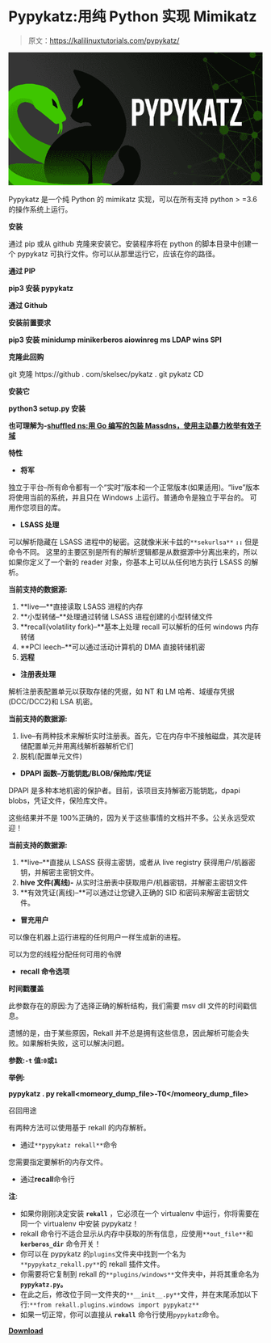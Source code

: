 # Pypykatz:用纯 Python 实现 Mimikatz

> 原文：<https://kalilinuxtutorials.com/pypykatz/>

[![Pypykatz : Mimikatz Implementation In Pure Python](img//8d22ace98a1ea6bb9a03d8c125577e8a.png "Pypykatz : Mimikatz Implementation In Pure Python")](https://1.bp.blogspot.com/-GlrAxeHy_BQ/XnRbXV1xNDI/AAAAAAAAFkQ/lpHjT02dHyoawqNmDk1Kb8BCGpEvNmnZACLcBGAsYHQ/s1600/pypykatz.png)

Pypykatz 是一个纯 Python 的 mimikatz 实现，可以在所有支持 python > =3.6 的操作系统上运行。

**安装**

通过 pip 或从 github 克隆来安装它。安装程序将在 python 的脚本目录中创建一个 pypykatz 可执行文件。你可以从那里运行它，应该在你的路径。

**通过 PIP**

**pip3 安装 pypykatz**

**通过 Github**

**安装前置要求**

**pip3 安装 minidump minikerberos aiowinreg ms LDAP wins SPI**

**克隆此回购**

git 克隆 https://github . com/skelsec/pykatz . git
pykatz CD

**安装它**

**python3 setup.py 安装**

**也可理解为-[shuffled ns:用 Go 编写的包装 Massdns，使用主动暴力枚举有效子域](https://kalilinuxtutorials.com/shuffledns/)**

**特性**

*   **将军**

独立于平台–所有命令都有一个“实时”版本和一个正常版本(如果适用)。“live”版本将使用当前的系统，并且只在 Windows 上运行。普通命令是独立于平台的。
可用作您项目的库。

*   **LSASS 处理**

可以解析隐藏在 LSASS 进程中的秘密。这就像米米卡兹的`**sekurlsa**` **`::`** 但是命令不同。
这里的主要区别是所有的解析逻辑都是从数据源中分离出来的，所以如果你定义了一个新的 reader 对象，你基本上可以从任何地方执行 LSASS 的解析。

**当前支持的数据源:**

1.  **live—**直接读取 LSASS 进程的内存
2.  **小型转储–**处理通过转储 LSASS 进程创建的小型转储文件
3.  **recall(volatility fork)–**基本上处理 recall 可以解析的任何 windows 内存转储
4.  **PCI leech–**可以通过活动计算机的 DMA 直接转储机密
5.  **远程**

*   **注册表处理**

解析注册表配置单元以获取存储的凭据，如 NT 和 LM 哈希、域缓存凭据(DCC/DCC2)和 LSA 机密。

**当前支持的数据源:**

1.  live–有两种技术来解析实时注册表。首先，它在内存中不接触磁盘，其次是转储配置单元并用离线解析器解析它们
2.  脱机(配置单元文件)

*   **DPAPI 函数–万能钥匙/BLOB/保险库/凭证**

DPAPI 是多种本地机密的保护者。目前，该项目支持解密万能钥匙，dpapi blobs，凭证文件，保险库文件。

这些结果并不是 100%正确的，因为关于这些事情的文档并不多。公关永远受欢迎！

**当前支持的数据源:**

1.  **live–**直接从 LSASS 获得主密钥，或者从 live registry 获得用户/机器密钥，并解密主密钥文件。
2.  **hive 文件(离线)-** 从实时注册表中获取用户/机器密钥，并解密主密钥文件
3.  **有效凭证(离线)–**可以通过让您键入正确的 SID 和密码来解密主密钥文件。

*   **冒充用户**

可以像在机器上运行进程的任何用户一样生成新的进程。

可以为您的线程分配任何可用的令牌

*   **recall 命令选项**

**时间戳覆盖**

此参数存在的原因:为了选择正确的解析结构，我们需要 msv dll 文件的时间戳信息。

遗憾的是，由于某些原因，Rekall 并不总是拥有这些信息，因此解析可能会失败。如果解析失败，这可以解决问题。

**参数:`-t`
值:`0`或`1`**

**举例:**

**pypykatz . py rekall<momeory_dump_file>-T0</momeory_dump_file>**

召回用途

有两种方法可以使用基于 rekall 的内存解析。

*   通过`**pypykatz rekall**`命令

您需要指定要解析的内存文件。

*   通过**recall**命令行

**注**:

*   如果你刚刚决定安装 **`rekall`** ，它必须在一个 virtualenv 中运行，你将需要在同一个 virtualenv 中安装 pypykatz！
*   rekall 命令行不适合显示从内存中获取的所有信息，应使用`**out_file**`和 **`kerberos_dir`** 命令开关！
*   你可以在 pypykatz 的`plugins`文件夹中找到一个名为`**pypykatz_rekall.py**`的 rekall 插件文件。
*   你需要将它复制到 rekall 的`**plugins/windows**`文件夹中，并将其重命名为 **`pypykatz.py`。**
*   在此之后，修改位于同一文件夹的`**__init__.py**`文件，并在末尾添加以下行:`**from rekall.plugins.windows import pypykatz**`
*   如果一切正常，你可以直接从 **`rekall`** 命令行使用`pypykatz`命令。

[**Download**](https://github.com/skelsec/pypykatz)